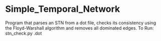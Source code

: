 # Simple_Temporal_Network
Program that parses an STN from a dot file, checks its consistency using the Floyd-Warshall algorithm and removes all dominated edges.
To Run: stn_check.py <dot filename>.dot
